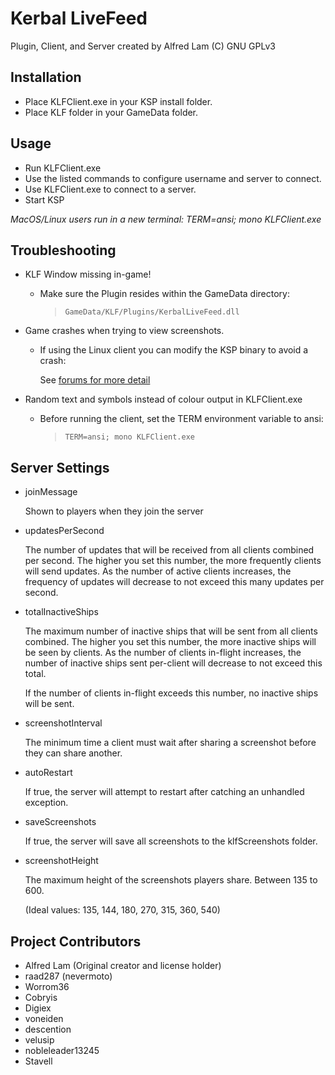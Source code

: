 # Kerbal LiveFeed

Plugin, Client, and Server created by Alfred Lam (C) GNU GPLv3


## Installation

* Place KLFClient.exe in your KSP install folder.
* Place KLF folder in your GameData folder.



## Usage

* Run KLFClient.exe
* Use the listed commands to configure username and server to connect.
* Use KLFClient.exe to connect to a server.
* Start KSP

_MacOS/Linux users run in a new terminal:  TERM=ansi; mono KLFClient.exe_



## Troubleshooting

*  KLF Window missing in-game!

   * Make sure the Plugin resides within the GameData directory:

     >     GameData/KLF/Plugins/KerbalLiveFeed.dll

*  Game crashes when trying to view screenshots.

   * If using the Linux client you can modify the KSP binary to avoid a crash:

     See [forums for more detail](http://forum.kerbalspaceprogram.com/threads/24529-The-Linux-compatibility-thread!?p=857019&viewfull=1#post857019)

*  Random text and symbols instead of colour output in KLFClient.exe

   * Before running the client, set the TERM environment variable to ansi:

     >     TERM=ansi; mono KLFClient.exe


## Server Settings

* joinMessage

    Shown to players when they join the server

* updatesPerSecond

    The number of updates that will be received from all clients combined per
    second.  The higher you set this number, the more frequently clients will
    send updates.  As the number of active clients increases, the frequency of
    updates will decrease to not exceed this many updates per second.

* totalInactiveShips

    The maximum number of inactive ships that will be sent from all clients
    combined.  The higher you set this number, the more inactive ships will be
    seen by clients.  As the number of clients in-flight increases, the number
    of inactive ships sent per-client will decrease to not exceed this total.

    If the number of clients in-flight exceeds this number, no inactive ships
    will be sent.
	
* screenshotInterval

    The minimum time a client must wait after sharing a screenshot before they
    can share another.

* autoRestart

    If true, the server will attempt to restart after catching an unhandled
    exception.

* saveScreenshots

    If true, the server will save all screenshots to the klfScreenshots folder.

* screenshotHeight

    The maximum height of the screenshots players share.  Between 135 to 600.
    
    (Ideal values: 135, 144, 180, 270, 315, 360, 540)


## Project Contributors

* Alfred Lam (Original creator and license holder)
* raad287 (nevermoto)
* Worrom36
* Cobryis
* Digiex
* voneiden
* descention
* velusip
* nobleleader13245
* Stavell

